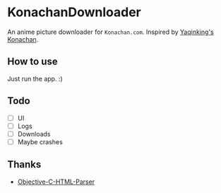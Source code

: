 # KonachanDownloader

An anime picture downloader for `Konachan.com`. Inspired by [Yaqinking's Konachan](https://github.com/yaqinking/Konachan).

## How to use

Just run the app. :)

## Todo

- [ ] UI
- [ ] Logs
- [ ] Downloads
- [ ] Maybe crashes

## Thanks

+ [Objective-C-HTML-Parser](https://github.com/zootreeves/Objective-C-HMTL-Parser)
